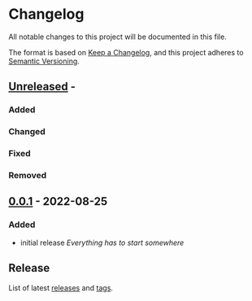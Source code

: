 # Changelog
<!-- markdownlint-disable MD013 -->
<!-- markdownlint-configure-file { "MD024":{"allow_different_nesting": true }} -->
All notable changes to this project will be documented in this file.

The format is based on [Keep a Changelog](https://keepachangelog.com/en/1.0.0/),
and this project adheres to [Semantic Versioning](https://semver.org/spec/v2.0.0.html).

## [Unreleased] -

### Added

### Changed

### Fixed

### Removed

## [0.0.1] - 2022-08-25

### Added

- initial release *Everything has to start somewhere*

## Release

List of latest [releases](https://github.com/oehrlis/doag2022/releases) and [tags](https://github.com/oehrlis/doag2022/tags).

[unreleased]: https://github.com/oehrlis/doag2022
[0.0.1]: https://github.com/oehrlis/doag2022/releases/tag/v0.0.1